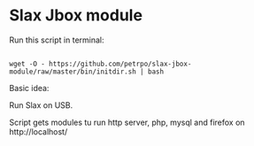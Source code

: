 Slax Jbox module
================

Run this script in terminal:

<code>
wget -O - https://github.com/petrpo/slax-jbox-module/raw/master/bin/initdir.sh | bash
</code>

Basic idea:

Run Slax on USB.

Script gets modules tu run http server, php, mysql and firefox on http://localhost/

